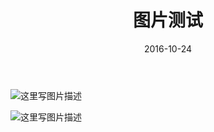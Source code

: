 ﻿---
layout: post
title: 图片测试
date: 2016-10-24
categories: 随笔
tags: [生活,学习,家乡]
description: 回家所见闻
---


![这里写图片描述](https://img-blog.csdn.net/2018041511192659?watermark/2/text/aHR0cHM6Ly9ibG9nLmNzZG4ubmV0L3d3dDE4ODExNzA3OTcx/font/5a6L5L2T/fontsize/400/fill/I0JBQkFCMA==/dissolve/70)

![这里写图片描述](https://img-blog.csdn.net/20180415112001901?watermark/2/text/aHR0cHM6Ly9ibG9nLmNzZG4ubmV0L3d3dDE4ODExNzA3OTcx/font/5a6L5L2T/fontsize/400/fill/I0JBQkFCMA==/dissolve/70)